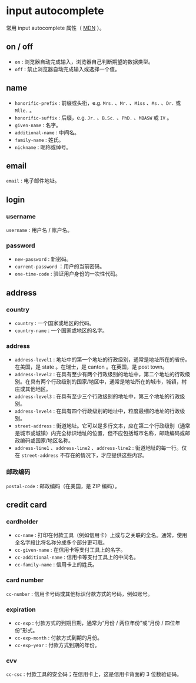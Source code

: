 # input autocomplete

常用 input autocomplete 属性（ [MDN](https://developer.mozilla.org/zh-CN/docs/Web/HTML/Attributes/autocomplete#%E5%80%BC) ）。



## on / off

- `on` : 浏览器自动完成输入，浏览器自己判断期望的数据类型。
- `off` : 禁止浏览器自动完成输入或选择一个值。



## name

- `honorific-prefix` : 前缀或头衔，e.g. `Mrs.` 、`Mr.` 、`Miss` 、`Ms.` 、`Dr.` 或 `Mlle.` 。
- `honorific-suffix` : 后缀，e.g. `Jr.` 、`B.Sc.` 、`PhD.` 、`MBASW` 或 `IV` 。
- `given-name` : 名字。
- `additional-name` : 中间名。
- `family-name` : 姓氏。
- `nickname` : 昵称或绰号。



## email

`email` : 电子邮件地址。



## login

### username

`username` : 用户名 / 账户名。



### password 

- `new-password` : 新密码。
- `current-password` ：用户的当前密码。
- `one-time-code` : 验证用户身份的一次性代码。



## address

### country

- `country` : 一个国家或地区的代码。
- `country-name` : 一个国家或地区的名字。



### address

- `address-level1` : 地址中的第一个地址的行政级别，通常是地址所在的省份。在美国，是 state 。在瑞士，是 canton 。在英国，是 post town。
- `address-level2` : 在具有至少有两个行政级别的地址中，第二个地址的行政级别。在具有两个行政级别的国家/地区中，通常是地址所在的城市，城镇，村庄或其他地区。
- `address-level3` : 在具有至少三个行政级别的地址中，第三个地址的行政级别。
- `address-level4` : 在具有四个行政级别的地址中，粒度最细的地址的行政级别。
- `street-address` : 街道地址。它可以是多行文本，应在第二个行政级别（通常是城市或城镇）内完全标识地址的位置，但不应包括城市名称，邮政编码或邮政编码或国家/地区名称。
- `address-line1` 、`address-line2` 、`address-line2` : 街道地址的每一行。仅在 `street-address` 不存在的情况下，才应提供这些内容。



### 邮政编码

`postal-code` : 邮政编码（在美国，是 ZIP 编码）。



## credit card

### cardholder

- `cc-name` : 打印在付款工具（例如信用卡）上或与之关联的全名。通常，使用全名字段比将名称分成多个部分更可取。
- `cc-given-name` : 在信用卡等支付工具上的名字。
- `cc-additional-name` : 信用卡等支付工具上的中间名。
- `cc-family-name` : 信用卡上的姓氏。



### card number

`cc-number` : 信用卡号码或其他标识付款方式的号码，例如账号。



### expiration

- `cc-exp` : 付款方式的到期日期，通常为“月份 / 两位年份”或“月份 / 四位年份”形式。
- `cc-exp-month` : 付款方式到期的月份。
- `cc-exp-year` : 付款方式到期的年份。



### cvv

`cc-csc` : 付款工具的安全码；在信用卡上，这是信用卡背面的 3 位数验证码。